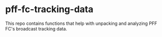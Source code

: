 # pff-fc-tracking-data
This repo contains functions that help with unpacking and analyzing PFF FC's broadcast tracking data.
